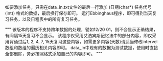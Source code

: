 如要添加任务，只需在data_in.txt文件的最后一行添加 (日期(char*) 任务代号(int)) 格式的数据，最后换行保存即可。
运行Ebbinghaus程序，即可得到当天复习任务，以及日程表中的所有复习任务。

"""
该版本的程序不支持跨年数据的处理，譬如12/20 01，则不会显示正确结果，有间隔15天复习不会显示。
该程序仅采用艾浩宾斯记忆法中的部分内容，即仅采用背诵过后1, 2, 4, 7, 15天复习这些内容，如需更多内容(天数)请适当修改intervel数组和数组的遍历相关内容即可。
data_in中现有的数据为测试数据，使用时直接全部删除，务必按照格式添加自己的内容即可。
"""